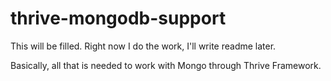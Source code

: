 # thrive-mongodb-support

This will be filled. Right now I do the work, I'll write readme later.

Basically, all that is needed to work with Mongo through Thrive Framework.
